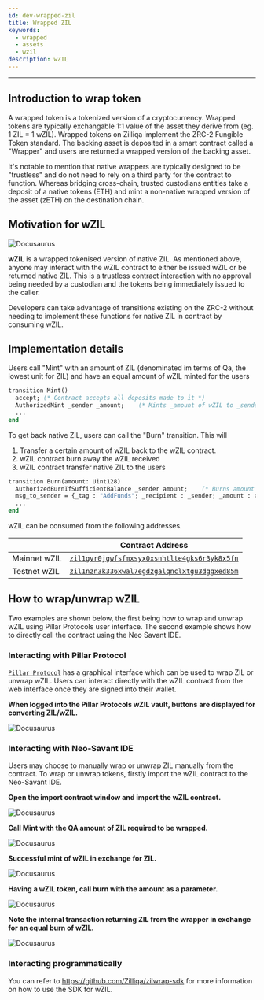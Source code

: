 ```yaml
---
id: dev-wrapped-zil
title: Wrapped ZIL
keywords:
  - wrapped
  - assets
  - wzil
description: wZIL
---
```


---

## Introduction to wrap token

A wrapped token is a tokenized version of a cryptocurrency. Wrapped tokens are typically exchangable 1:1 value of the asset they derive from (eg. 1 ZIL = 1 wZIL). Wrapped tokens on Zilliqa implement the ZRC-2 Fungible Token standard. The backing asset is deposited in a smart contract called a "Wrapper" and users are returned a wrapped version of the backing asset.

It's notable to mention that native wrappers are typically designed to be "trustless" and do not need to rely on a third party for the contract to function. Whereas bridging cross-chain, trusted custodians entities take a deposit of a native tokens (ETH) and mint a non-native wrapped version of the asset (zETH) on the destination chain.

## Motivation for wZIL

![Docusaurus](/img/dev/wzil/wZIL.png)

__wZIL__ is a wrapped tokenised version of native ZIL. As mentioned above, anyone may interact with the wZIL contract to either be issued wZIL or be returned native ZIL. This is a trustless contract interaction with no approval being needed by a custodian and the tokens being immediately issued to the caller.  

Developers can take advantage of transitions existing on the ZRC-2 without needing to implement these functions for native ZIL in contract by consuming wZIL.

## Implementation details
Users call "Mint" with an amount of ZIL (denominated im terms of Qa, the lowest unit for ZIL) and have an equal amount of wZIL minted for the users

```ocaml
transition Mint()
  accept; (* Contract accepts all deposits made to it *)
  AuthorizedMint _sender _amount;    (* Mints _amount of wZIL to _sender *)
  ...
end
```

To get back native ZIL, users can call the  "Burn" transition. This will 

1. Transfer a certain amount of wZIL back to the wZIL contract. 
2. wZIL contract burn away the wZIL received
3. wZIL contract transfer native ZIL to the users


```ocaml
transition Burn(amount: Uint128)
  AuthorizedBurnIfSufficientBalance _sender amount;    (* Burns amount *)
  msg_to_sender = {_tag : "AddFunds"; _recipient : _sender; _amount : amount};    (* Returns _amount of ZIL to _sender *)
  ...
end
```

wZIL can be consumed from the following addresses.

|               | Contract Address                                                                                                                                |
| ------------- | ----------------------------------------------------------------------------------------------------------------------------------------------- |
| Mainnet wZIL  | [`zil1gvr0jgwfsfmxsyx0xsnhtlte4gks6r3yk8x5fn`](https://viewblock.io/zilliqa/address/zil1gvr0jgwfsfmxsyx0xsnhtlte4gks6r3yk8x5fn)                 |
| Testnet wZIL  | [`zil1nzn3k336xwal7egdzgalqnclxtgu3dggxed85m`](https://viewblock.io/zilliqa/address/zil1nzn3k336xwal7egdzgalqnclxtgu3dggxed85m?network=testnet) |


## How to wrap/unwrap wZIL

Two examples are shown below, the first being how to wrap and unwrap wZIL using Pillar Protocols user interface. The second example shows how to directly call the contract using the Neo Savant IDE. 


### Interacting with Pillar Protocol

 [`Pillar Protocol`](https://app.pillarprotocol.com/vaultFactory/WZIL) has a graphical interface which can be used to wrap ZIL or unwrap wZIL. 
Users can interact directly with the wZIL contract from the web interface once they are signed into their wallet.

<b> When logged into the Pillar Protocols wZIL vault, buttons are displayed for converting ZIL/wZIL. </b>

![Docusaurus](/img/dev/wzil/pillar_wzil.png)


### Interacting with Neo-Savant IDE

Users may choose to manually wrap or unwrap ZIL manually from the contract. To wrap or unwrap tokens, firstly import the wZIL contract to the Neo-Savant IDE.

<b> Open the import contract window and import the wZIL contract. </b>

![Docusaurus](/img/dev/wzil/import_contract_1.png)

<b> Call Mint with the QA amount of ZIL required to be wrapped. </b>

![Docusaurus](/img/dev/wzil/mint_wzil_1.png)

<b> Successful mint of wZIL in exchange for ZIL. </b>

![Docusaurus](/img/dev/wzil/mint_wzil_2.png)

<b> Having a wZIL token, call burn with the amount as a parameter.</b>

![Docusaurus](/img/dev/wzil/burn_wzil_1.png)

<b> Note the internal transaction returning ZIL from the wrapper in exchange for an equal burn of wZIL.</b>

![Docusaurus](/img/dev/wzil/burn_wzil_2.png)


### Interacting programmatically

You can refer to https://github.com/Zilliqa/zilwrap-sdk for more information on how to use the SDK for wZIL.